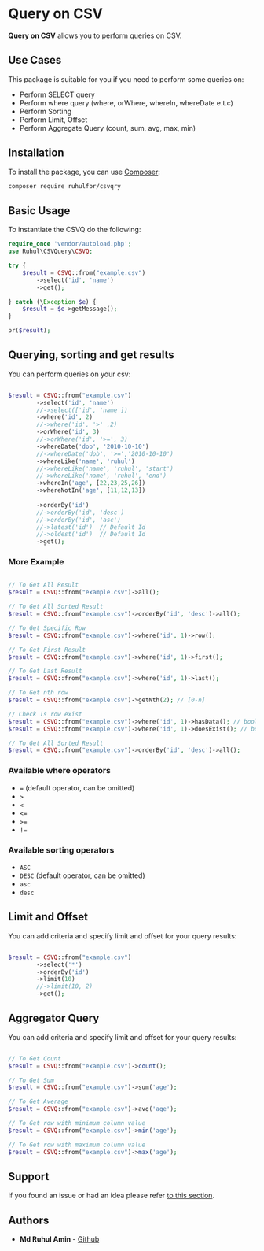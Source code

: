 # Query on CSV

**Query on CSV** allows you to perform queries on CSV.

## Use Cases

This package is suitable for you if you need to perform some queries on:

* Perform SELECT query
* Perform where query (where, orWhere, whereIn, whereDate e.t.c)
* Perform Sorting
* Perform Limit, Offset
* Perform Aggregate Query (count, sum, avg, max, min)

## Installation

To install the package, you can use [Composer](https://getcomposer.org/):

```bash
composer require ruhulfbr/csvqry
```

## Basic Usage

To instantiate the CSVQ do the following:

```php
require_once 'vendor/autoload.php';
use Ruhul\CSVQuery\CSVQ;

try {
    $result = CSVQ::from("example.csv")
        ->select('id', 'name')
        ->get();

} catch (\Exception $e) {
    $result = $e->getMessage();
}

pr($result);

```

## Querying, sorting and get results

You can perform queries on your csv:

```php

$result = CSVQ::from("example.csv")
        ->select('id', 'name')
        //->select(['id', 'name'])
        ->where('id', 2)
        //->where('id', '>' ,2)
        ->orWhere('id', 3)
        //->orWhere('id', '>=', 3)
        ->whereDate('dob', '2010-10-10')
        //->whereDate('dob', '>=','2010-10-10')
        ->whereLike('name', 'ruhul')
        //->whereLike('name', 'ruhul', 'start')
        //->whereLike('name', 'ruhul', 'end')
        ->whereIn('age', [22,23,25,26])
        ->whereNotIn('age', [11,12,13])
        
        ->orderBy('id')
        //->orderBy('id', 'desc')
        //->orderBy('id', 'asc')
        //->latest('id')  // Default Id
        //->oldest('id')  // Default Id
        ->get();

```

### More Example

```php

// To Get All Result
$result = CSVQ::from("example.csv")->all();

// To Get All Sorted Result
$result = CSVQ::from("example.csv")->orderBy('id', 'desc')->all();

// To Get Specific Row
$result = CSVQ::from("example.csv")->where('id', 1)->row();

// To Get First Result
$result = CSVQ::from("example.csv")->where('id', 1)->first();

// To Get Last Result
$result = CSVQ::from("example.csv")->where('id', 1)->last();

// To Get nth row
$result = CSVQ::from("example.csv")->getNth(2); // [0-n]

// Check Is row exist
$result = CSVQ::from("example.csv")->where('id', 1)->hasData(); // boolean
$result = CSVQ::from("example.csv")->where('id', 1)->doesExist(); // boolean

// To Get All Sorted Result
$result = CSVQ::from("example.csv")->orderBy('id', 'desc')->all();

```

### Available where operators

* `=` (default operator, can be omitted)
* `>`
* `<`
* `<=`
* `>=`
* `!=`

### Available sorting operators

* `ASC`
* `DESC` (default operator, can be omitted)
* `asc`
* `desc`

## Limit and Offset

You can add criteria and specify limit and offset for your query results:

```php

$result = CSVQ::from("example.csv")
        ->select('*')
        ->orderBy('id')
        ->limit(10)
        //->limit(10, 2)    
        ->get();

```

## Aggregator Query

You can add criteria and specify limit and offset for your query results:

```php

// To Get Count
$result = CSVQ::from("example.csv")->count();

// To Get Sum
$result = CSVQ::from("example.csv")->sum('age');

// To Get Average
$result = CSVQ::from("example.csv")->avg('age');

// To Get row with minimum column value
$result = CSVQ::from("example.csv")->min('age');

// To Get row with maximum column value
$result = CSVQ::from("example.csv")->max('age');

```

## Support

If you found an issue or had an idea please refer [to this section](https://github.com/ruhulfbr/csvqry/issues).

## Authors

* **Md Ruhul Amin** - [Github](https://github.com/ruhulfbr)
